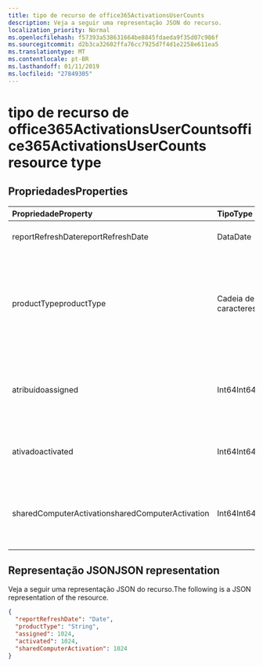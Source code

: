 ```yaml
---
title: tipo de recurso de office365ActivationsUserCounts
description: Veja a seguir uma representação JSON do recurso.
localization_priority: Normal
ms.openlocfilehash: f57393a538631664be8845fdaeda9f35d07c986f
ms.sourcegitcommit: d2b3ca32602ffa76cc7925d7f4d1e2258e611ea5
ms.translationtype: MT
ms.contentlocale: pt-BR
ms.lasthandoff: 01/11/2019
ms.locfileid: "27849305"
---
```

# <a name="office365activationsusercounts-resource-type"></a><span data-ttu-id="4de6f-103">tipo de recurso de office365ActivationsUserCounts</span><span class="sxs-lookup"><span data-stu-id="4de6f-103">office365ActivationsUserCounts resource type</span></span>

## <a name="properties"></a><span data-ttu-id="4de6f-104">Propriedades</span><span class="sxs-lookup"><span data-stu-id="4de6f-104">Properties</span></span>

| <span data-ttu-id="4de6f-105">Propriedade</span><span class="sxs-lookup"><span data-stu-id="4de6f-105">Property</span></span>                 | <span data-ttu-id="4de6f-106">Tipo</span><span class="sxs-lookup"><span data-stu-id="4de6f-106">Type</span></span>   | <span data-ttu-id="4de6f-107">Descrição</span><span class="sxs-lookup"><span data-stu-id="4de6f-107">Description</span></span>                              |
| :----------------------- | :----- | ---------------------------------------- |
| <span data-ttu-id="4de6f-108">reportRefreshDate</span><span class="sxs-lookup"><span data-stu-id="4de6f-108">reportRefreshDate</span></span>        | <span data-ttu-id="4de6f-109">Data</span><span class="sxs-lookup"><span data-stu-id="4de6f-109">Date</span></span>   | <span data-ttu-id="4de6f-110">A última data do conteúdo.</span><span class="sxs-lookup"><span data-stu-id="4de6f-110">The latest date of the content.</span></span>          |
| <span data-ttu-id="4de6f-111">productType</span><span class="sxs-lookup"><span data-stu-id="4de6f-111">productType</span></span>              | <span data-ttu-id="4de6f-112">Cadeia de caracteres</span><span class="sxs-lookup"><span data-stu-id="4de6f-112">String</span></span> | <span data-ttu-id="4de6f-113">O tipo de produto, como "Office 365 ProPlus", "Cliente do projeto," ou "Visio Pro para Office 365".</span><span class="sxs-lookup"><span data-stu-id="4de6f-113">The product type such as "Office 365 ProPlus", "Project Client", or "Visio Pro for Office 365".</span></span> |
| <span data-ttu-id="4de6f-114">atribuído</span><span class="sxs-lookup"><span data-stu-id="4de6f-114">assigned</span></span>                 | <span data-ttu-id="4de6f-115">Int64</span><span class="sxs-lookup"><span data-stu-id="4de6f-115">Int64</span></span>  | <span data-ttu-id="4de6f-116">O número de usuários foram atribuído para a licença do produto.</span><span class="sxs-lookup"><span data-stu-id="4de6f-116">The number of users have been assigned for the product license.</span></span> |
| <span data-ttu-id="4de6f-117">ativado</span><span class="sxs-lookup"><span data-stu-id="4de6f-117">activated</span></span>                | <span data-ttu-id="4de6f-118">Int64</span><span class="sxs-lookup"><span data-stu-id="4de6f-118">Int64</span></span>  | <span data-ttu-id="4de6f-119">O número de usuários que ativou o produto.</span><span class="sxs-lookup"><span data-stu-id="4de6f-119">The number of users who have activated the product.</span></span> |
| <span data-ttu-id="4de6f-120">sharedComputerActivation</span><span class="sxs-lookup"><span data-stu-id="4de6f-120">sharedComputerActivation</span></span> | <span data-ttu-id="4de6f-121">Int64</span><span class="sxs-lookup"><span data-stu-id="4de6f-121">Int64</span></span>  | <span data-ttu-id="4de6f-122">O número de usuários que usaram o produto em um computador compartilhado.</span><span class="sxs-lookup"><span data-stu-id="4de6f-122">The number of users who have used the product on a shared computer.</span></span> |

## <a name="json-representation"></a><span data-ttu-id="4de6f-123">Representação JSON</span><span class="sxs-lookup"><span data-stu-id="4de6f-123">JSON representation</span></span>

<span data-ttu-id="4de6f-124">Veja a seguir uma representação JSON do recurso.</span><span class="sxs-lookup"><span data-stu-id="4de6f-124">The following is a JSON representation of the resource.</span></span>

<!-- {
  "blockType": "resource",
  "@odata.type": "microsoft.graph.office365ActivationsUserCounts"
} -->

```json
{
  "reportRefreshDate": "Date", 
  "productType": "String", 
  "assigned": 1024, 
  "activated": 1024,
  "sharedComputerActivation": 1024
}
```
